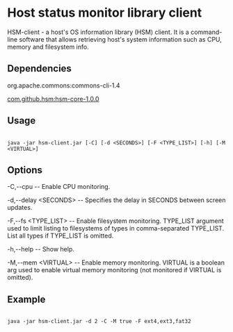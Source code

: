 # Host status monitor library client
HSM-client - a host's OS information library (HSM) client. It is a command-line software
that allows retrieving host's system information such as CPU, memory and filesystem info.

## Dependencies
<p>org.apache.commons:commons-cli-1.4</p>
<a href=https://github.com/laskovenko1/hsm/packages/184065>com.github.hsm:hsm-core-1.0.0 </a>

## Usage
<code>
java -jar hsm-client.jar [-C] [-d &lt;SECONDS&gt;] [-F &lt;TYPE_LIST&gt;] [-h] [-M &lt;VIRTUAL&gt;]
</code>

## Options
<p>-C,--cpu -- Enable CPU monitoring.</p>
<p>-d,--delay &lt;SECONDS&gt; -- Specifies the delay in SECONDS between screen updates.</p>
<p>-F,--fs &lt;TYPE_LIST&gt; -- Enable filesystem monitoring. TYPE_LIST argument used to limit listing to filesystems of
types in comma-separated TYPE_LIST. List all types if TYPE_LIST is omitted.
</p>                     
<p>
-h,--help -- Show help.
</p>              
<p>-M,--mem &lt;VIRTUAL&gt; -- Enable memory monitoring. VIRTUAL is a boolean arg used to enable virtual memory monitoring
(not monitored if VIRTUAL is omitted).
</p>

## Example
<code>
java -jar hsm-client.jar -d 2 -C -M true -F ext4,ext3,fat32
</code>
